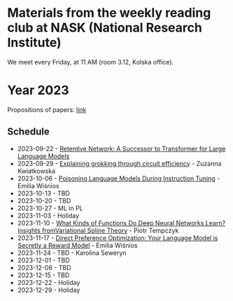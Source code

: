 # Materials from the weekly reading club at NASK (National Research Institute)

We meet every Friday, at 11 AM (room 3.12, Kolska office).


# Year 2023

Propositions of papers: [link](https://github.com/ZILiAT-NASK/reading-club/blob/main/papers_propositions.md)

## Schedule

- 2023-09-22 - [Retentive Network: A Successor to Transformer for Large Language Models](https://arxiv.org/abs/2307.08621)
- 2023-09-29 - [Explaining grokking through circuit efficiency](https://arxiv.org/abs/2309.02390) - Zuzanna Kwiatkowska
- 2023-10-06 - [Poisoning Language Models During Instruction Tuning](https://arxiv.org/abs/2305.00944) - Emilia Wiśnios
- 2023-10-13 - TBD
- 2023-10-20 - TBD
- 2023-10-27 - ML in PL
- 2023-11-03 - Holiday
- 2023-11-10 - [What Kinds of Functions Do Deep Neural Networks Learn?  Insights fromVariational Spline Theory](https://epubs.siam.org/doi/epdf/10.1137/21M1418642) - Piotr Tempczyk
- 2023-11-17 - [Direct Preference Optimization: Your Language Model is Secretly a Reward Model](https://arxiv.org/abs/2305.18290) - Emilia Wiśnios
- 2023-11-24 - TBD - Karolina Seweryn
- 2023-12-01 - TBD
- 2023-12-08 - TBD
- 2023-12-15 - TBD
- 2023-12-22 - Holiday
- 2023-12-29 - Holiday
